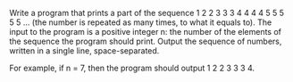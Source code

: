 Write a program that prints a part of the sequence 1 2 2 3 3 3 4 4 4 4 5 5 5 5 5 ... (the number is repeated as many times, to what it equals to). The input to the program is a positive integer n: the number of the elements of the sequence the program should print. Output the sequence of numbers, written in a single line, space-separated.

For example, if n = 7, then the program should output 1 2 2 3 3 3 4.